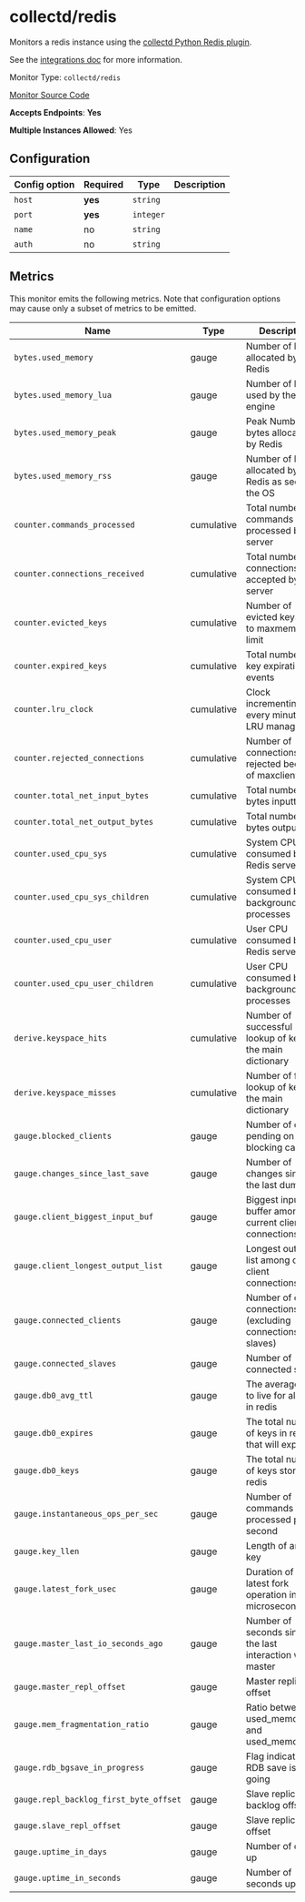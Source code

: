 <!--- GENERATED BY gomplate from scripts/docs/monitor-page.md.tmpl --->

# collectd/redis

 Monitors a redis instance using the [collectd
Python Redis plugin](https://github.com/signalfx/redis-collectd-plugin).

See the [integrations
doc](https://github.com/signalfx/integrations/tree/master/collectd-redis)
for more information.


Monitor Type: `collectd/redis`

[Monitor Source Code](https://github.com/signalfx/signalfx-agent/tree/master/internal/monitors/collectd/redis)

**Accepts Endpoints**: **Yes**

**Multiple Instances Allowed**: Yes

## Configuration

| Config option | Required | Type | Description |
| --- | --- | --- | --- |
| `host` | **yes** | `string` |  |
| `port` | **yes** | `integer` |  |
| `name` | no | `string` |  |
| `auth` | no | `string` |  |




## Metrics

This monitor emits the following metrics.  Note that configuration options may
cause only a subset of metrics to be emitted.

| Name | Type | Description |
| ---  | ---  | ---         |
| `bytes.used_memory` | gauge | Number of bytes allocated by Redis |
| `bytes.used_memory_lua` | gauge | Number of bytes used by the Lua engine |
| `bytes.used_memory_peak` | gauge | Peak Number of bytes allocated by Redis |
| `bytes.used_memory_rss` | gauge | Number of bytes allocated by Redis as seen by the OS |
| `counter.commands_processed` | cumulative | Total number of commands processed by the server |
| `counter.connections_received` | cumulative | Total number of connections accepted by the server |
| `counter.evicted_keys` | cumulative | Number of evicted keys due to maxmemory limit |
| `counter.expired_keys` | cumulative | Total number of key expiration events |
| `counter.lru_clock` | cumulative | Clock incrementing every minute, for LRU management |
| `counter.rejected_connections` | cumulative | Number of connections rejected because of maxclients limit |
| `counter.total_net_input_bytes` | cumulative | Total number of bytes inputted |
| `counter.total_net_output_bytes` | cumulative | Total number of bytes outputted |
| `counter.used_cpu_sys` | cumulative | System CPU consumed by the Redis server |
| `counter.used_cpu_sys_children` | cumulative | System CPU consumed by the background processes |
| `counter.used_cpu_user` | cumulative | User CPU consumed by the Redis server |
| `counter.used_cpu_user_children` | cumulative | User CPU consumed by the background processes |
| `derive.keyspace_hits` | cumulative | Number of successful lookup of keys in the main dictionary |
| `derive.keyspace_misses` | cumulative | Number of failed lookup of keys in the main dictionary |
| `gauge.blocked_clients` | gauge | Number of clients pending on a blocking call |
| `gauge.changes_since_last_save` | gauge | Number of changes since the last dump |
| `gauge.client_biggest_input_buf` | gauge | Biggest input buffer among current client connections |
| `gauge.client_longest_output_list` | gauge | Longest output list among current client connections |
| `gauge.connected_clients` | gauge | Number of client connections (excluding connections from slaves) |
| `gauge.connected_slaves` | gauge | Number of connected slaves |
| `gauge.db0_avg_ttl` | gauge | The average time to live for all keys in redis |
| `gauge.db0_expires` | gauge | The total number of keys in redis that will expire |
| `gauge.db0_keys` | gauge | The total number of keys stored in redis |
| `gauge.instantaneous_ops_per_sec` | gauge | Number of commands processed per second |
| `gauge.key_llen` | gauge | Length of an list key |
| `gauge.latest_fork_usec` | gauge | Duration of the latest fork operation in microseconds |
| `gauge.master_last_io_seconds_ago` | gauge | Number of seconds since the last interaction with master |
| `gauge.master_repl_offset` | gauge | Master replication offset |
| `gauge.mem_fragmentation_ratio` | gauge | Ratio between used_memory_rss and used_memory |
| `gauge.rdb_bgsave_in_progress` | gauge | Flag indicating a RDB save is on-going |
| `gauge.repl_backlog_first_byte_offset` | gauge | Slave replication backlog offset |
| `gauge.slave_repl_offset` | gauge | Slave replication offset |
| `gauge.uptime_in_days` | gauge | Number of days up |
| `gauge.uptime_in_seconds` | gauge | Number of seconds up |



